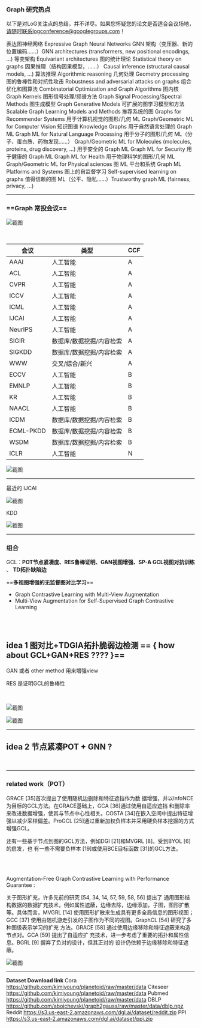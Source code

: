 ### Graph 研究热点

以下是对LoG关注点的总结，并不详尽。如果您怀疑您的论文是否适合会议场地，请随时联系logconference@googlegroups.com！

表达图神经网络 Expressive Graph Neural Networks
GNN 架构（变压器、新的位置编码……）GNN architectures (transformers, new positional encodings, …)
等变架构 Equivariant architectures
图的统计理论 Statistical theory on graphs
因果推理（结构因果模型，……） Causal inference (structural causal models, …)
算法推理 Algorithmic reasoning
几何处理 Geometry processing
图的鲁棒性和对抗性攻击 Robustness and adversarial attacks on graphs
组合优化和图算法 Combinatorial Optimization and Graph Algorithms
图内核 Graph Kernels
图形信号处理/频谱方法 Graph Signal Processing/Spectral Methods
图生成模型 Graph Generative Models
可扩展的图学习模型和方法 Scalable Graph Learning Models and Methods
推荐系统的图 Graphs for Recommender Systems
用于计算机视觉的图形/几何 ML Graph/Geometric ML for Computer Vision
知识图谱 Knowledge Graphs
用于自然语言处理的 Graph ML Graph ML for Natural Language Processing
用于分子的图形/几何 ML（分子、蛋白质、药物发现……） Graph/Geometric ML for Molecules (molecules, proteins, drug discovery, …)
用于安全的 Graph ML Graph ML for Security
用于健康的 Graph ML Graph ML for Health
用于物理科学的图形/几何 ML Graph/Geometric ML for Physical sciences
图 ML 平台和系统 Graph ML Platforms and Systems
图上的自监督学习 Self-supervised learning on graphs
值得信赖的图 ML（公平、隐私……）Trustworthy graph ML (fairness, privacy, …)

---

### ==Graph 常投会议==

![截图](9d4ac053e6c7929c7b0cc320a106f52f.png)

<br/>

|会议|类型|CCF|
|--|--|--|
|AAAI|人工智能|A|
|ACL|人工智能|A|
|CVPR|人工智能|A|
|ICCV|人工智能|A|
|ICML|人工智能|A|
|IJCAI|人工智能|A|
|NeurIPS|人工智能|A|
|SIGIR|数据库/数据挖掘/内容检索|A|
|SIGKDD|数据库/数据挖掘/内容检索|A|
|WWW|交叉/综合/新兴|A|
|ECCV|人工智能|B|
|EMNLP|人工智能|B|
|KR|人工智能|B|
|NAACL|人工智能|B|
|ICDM|数据库/数据挖掘/内容检索|B|
|ECML-PKDD|数据库/数据挖掘/内容检索|B|
|WSDM|数据库/数据挖掘/内容检索|B|
|ICLR|人工智能|N|

![截图](e76b37e47605e36c5ab38c27af124a92.png)

---

最近的 IJCAI

![截图](f975a24cce559e3c3ec936846f4cc39e.png)

KDD 

![截图](3f2abc89dcf3e881db0b9687b334c51b.png)

---

### 组合

GCL：**POT节点紧凑度、RES鲁棒证明、GAN视图增强、SP-A GCL视图对抗训练** 、 **TD拓扑缺陷边**

==**多视图增强的无监督图对比学习**==

- Graph Contrastive Learning with Multi-View Augmentation
- Multi-View  Augmentation for Self-Supervised Graph  Contrastive Learning

<br/>

<br/>

##  idea 1 图对比+TDGIA拓扑脆弱边检测 ==  { how about GCL+GAN+RES ???? }==

GAN 或者 other method 用来增强view

RES 是证明GCL的鲁棒性

<br/>

![截图](57e6443f0f85d771a0109f8542ce0cb1.png)

![截图](ce001be6079f6b3cffe16737645a97f5.png)

---

## idea 2  节点紧凑POT + GNN ?

<br/>

---

### related work（POT）

GRACE [35]首次提出了使用随机边删除和特征遮挡作为数
据增强，并以InfoNCE为目标的GCL方法。在GRACE基础上，GCA [36]通过使用自适应遮挡
和删除率来改进数据增强，使其与节点中心性相关。COSTA [34]在嵌入空间中提出特征增
强以减少采样偏差。ProGCL [25]通过重新加权负样本并采用硬负样本挖掘的方式增强GCL。

还有一些基于节点到图的GCL方法，例如DGI [21]和MVGRL [8]。受到BYOL [6]的启发，也
有一些不需要负样本 [19]或使用BCE目标函数 [31]的GCL方法。

<br/>

<br/>

Augmentation-Free Graph Contrastive Learning with Performance Guarantee :

关于图形扩充，许多先前的研究 [54, 34, 14, 57, 59, 58, 56] 提出了
通用图形结构数据的数据扩充技术，例如属性遮蔽，边缘去除，边缘添加，子图，图形扩散
等。具体而言，MVGRL [14] 使用图形扩散来生成具有更多全局信息的图形视图；GCC [37]
使用由随机游走引发的子图作为不同的视图。GraphCL [54] 研究了多种图级表示学习的扩充
方法。GRACE [58] 通过使用边缘移除和特征遮蔽来构造节点对。GCA [59] 提出了自适应扩
充技术，进一步考虑了重要的拓扑和属性信息。BGRL [9] 摒弃了负对的设计，但其正对的
设计仍依赖于边缘移除和特征遮蔽。

![截图](b18b59ec78e27d826f76e2d7620966a9.png)

---

**Dataset Download link**
Cora https://github.com/kimiyoung/planetoid/raw/master/data
Citeseer https://github.com/kimiyoung/planetoid/raw/master/data
Pubmed https://github.com/kimiyoung/planetoid/raw/master/data
DBLP https://github.com/abojchevski/graph2gauss/raw/master/data/dblp.npz
Reddit https://s3.us-east-2.amazonaws.com/dgl.ai/dataset/reddit.zip
PPI https://s3.us-east-2.amazonaws.com/dgl.ai/dataset/ppi.zip